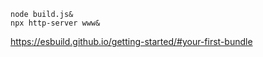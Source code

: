 
```
node build.js&
npx http-server www&
```



https://esbuild.github.io/getting-started/#your-first-bundle

